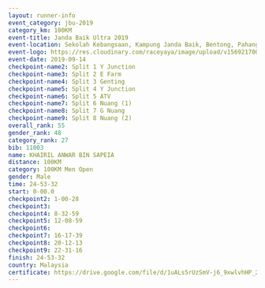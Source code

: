 ```yaml
---
layout: runner-info 
event_category: jbu-2019 
category_km: 100KM 
event-title: Janda Baik Ultra 2019  
event-location: Sekolah Kebangsaan, Kampung Janda Baik, Bentong, Pahang, Malaysia 
event-logo: https://res.cloudinary.com/raceyaya/image/upload/v1569217009/logo/janda-baik_vch1pc.jpg 
event-date: 2019-09-14 
checkpoint-name2: Split 1 Y Junction 
checkpoint-name3: Split 2 E Farm 
checkpoint-name4: Split 3 Genting 
checkpoint-name5: Split 4 Y Junction 
checkpoint-name6: Split 5 ATV 
checkpoint-name7: Split 6 Nuang (1) 
checkpoint-name8: Split 7 G Nuang 
checkpoint-name9: Split 8 Nuang (2) 
overall_rank: 55
gender_rank: 48
category_rank: 27
bib: 11003
name: KHAIRIL ANWAR BIN SAPEIA
distance: 100KM
category: 100KM Men Open
gender: Male
time: 24-53-32
start: 0-00.0
checkpoint2: 1-00-28
checkpoint3: 
checkpoint4: 8-32-59
checkpoint5: 12-08-59
checkpoint6: 
checkpoint7: 16-17-39
checkpoint8: 20-12-13
checkpoint9: 22-31-16
finish: 24-53-32
country: Malaysia
certificate: https://drive.google.com/file/d/1uALs5rUzSmV-j6_9xwlvhHP_2mnrDN4k/view?usp=sharing
---
```

